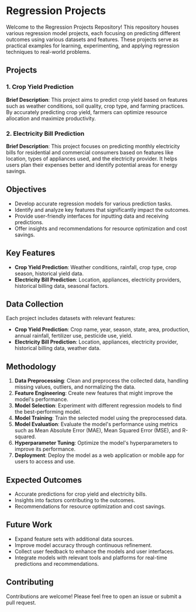 # Regression Projects

Welcome to the Regression Projects Repository! This repository houses various regression model projects, each focusing on predicting different outcomes using various datasets and features. These projects serve as practical examples for learning, experimenting, and applying regression techniques to real-world problems.

## Projects

### 1. Crop Yield Prediction
**Brief Description**: This project aims to predict crop yield based on features such as weather conditions, soil quality, crop type, and farming practices. By accurately predicting crop yield, farmers can optimize resource allocation and maximize productivity.

### 2. Electricity Bill Prediction
**Brief Description**: This project focuses on predicting monthly electricity bills for residential and commercial consumers based on features like location, types of appliances used, and the electricity provider. It helps users plan their expenses better and identify potential areas for energy savings.

## Objectives
- Develop accurate regression models for various prediction tasks.
- Identify and analyze key features that significantly impact the outcomes.
- Provide user-friendly interfaces for inputting data and receiving predictions.
- Offer insights and recommendations for resource optimization and cost savings.

## Key Features
- **Crop Yield Prediction**: Weather conditions, rainfall, crop type, crop season, historical yield data.
- **Electricity Bill Prediction**: Location, appliances, electricity providers, historical billing data, seasonal factors.

## Data Collection
Each project includes datasets with relevant features:
- **Crop Yield Prediction**: Crop name, year, season, state, area, production, annual rainfall, fertilizer use, pesticide use, yield.
- **Electricity Bill Prediction**: Location, appliances, electricity provider, historical billing data, weather data.

## Methodology
1. **Data Preprocessing**: Clean and preprocess the collected data, handling missing values, outliers, and normalizing the data.
2. **Feature Engineering**: Create new features that might improve the model's performance.
3. **Model Selection**: Experiment with different regression models to find the best-performing model.
4. **Model Training**: Train the selected model using the preprocessed data.
5. **Model Evaluation**: Evaluate the model's performance using metrics such as Mean Absolute Error (MAE), Mean Squared Error (MSE), and R-squared.
6. **Hyperparameter Tuning**: Optimize the model's hyperparameters to improve its performance.
7. **Deployment**: Deploy the model as a web application or mobile app for users to access and use.

## Expected Outcomes
- Accurate predictions for crop yield and electricity bills.
- Insights into factors contributing to the outcomes.
- Recommendations for resource optimization and cost savings.

## Future Work
- Expand feature sets with additional data sources.
- Improve model accuracy through continuous refinement.
- Collect user feedback to enhance the models and user interfaces.
- Integrate models with relevant tools and platforms for real-time predictions and recommendations.

## Contributing
Contributions are welcome! Please feel free to open an issue or submit a pull request.
